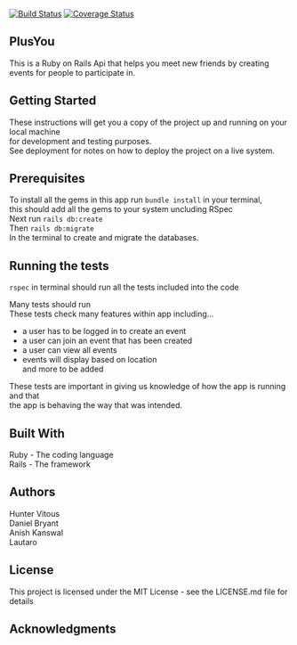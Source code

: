 [![Build Status](https://semaphoreci.com/api/v1/hmvitous/bundle_api-2/branches/development/badge.svg)](https://semaphoreci.com/hmvitous/bundle_api-2)
[![Coverage Status](https://coveralls.io/repos/github/CraftAcademy/bundle_api/badge.svg?branch=development)](https://coveralls.io/github/CraftAcademy/bundle_api?branch=development)<br>

## PlusYou<br>

This is a Ruby on Rails Api that helps you meet new friends by creating events for people to participate in.

## Getting Started<br>

These instructions will get you a copy of the project up and running on your local machine<br> for development and testing purposes.<br>See deployment for notes on how to deploy the project on a live system.

## Prerequisites<br>

To install all the gems in this app run ```bundle install``` in your terminal, <br> this should add all the gems to your system uncluding RSpec<br>
Next run ```rails db:create```<br>
Then ```rails db:migrate```<br> In the terminal to create and migrate the databases.

## Running the tests<br>

```rspec``` in terminal should run all the tests included into the code<br>

Many tests should run<br>
These tests check many features within app including...<br>
  * a user has to be logged in to create an event<br>
  * a user can join an event that has been created<br>
  * a user can view all events<br>
  * events will display based on location<br>
and more to be added<br>

These tests are important in giving us knowledge of how the app is running and that<br>
the app is behaving the way that was intended.<br>

## Built With<br>

Ruby - The coding language<br>
Rails - The framework<br>


## Authors<br>
Hunter Vitous<br>
Daniel Bryant<br>
Anish Kanswal<br>
Lautaro<br>

## License<br>
This project is licensed under the MIT License - see the LICENSE.md file for details<br>

## Acknowledgments<br>
